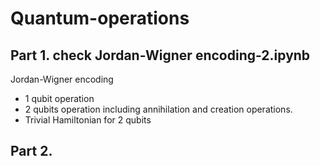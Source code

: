 # Quantum-operations


## Part 1. check Jordan-Wigner encoding-2.ipynb
Jordan-Wigner encoding
- 1 qubit operation
- 2 qubits operation including annihilation and creation operations.
- Trivial Hamiltonian for 2 qubits

## Part 2. 
